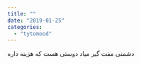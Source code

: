 ```yaml
---
title: ""
date: "2019-01-25"
categories: 
  - "tytomood"
---
```


دشمنی مفت گیر میاد دوستی هست که هزینه داره
